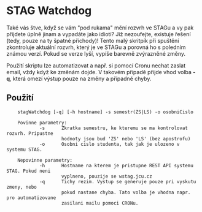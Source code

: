 # STAG Watchdog
Také vás štve, když se vám "pod rukama" mění rozvrh ve STAGu a vy pak přijdete úplně jinam a vypadáte jako idioti? Již nezoufejte, existuje řešení (tedy, pouze na ty špatné příchody)! Tento malý skritpík při spuštění zkontroluje aktuální rozvrh, který je ve STAGu a porovná ho s poledním známou verzí. Pokud se verze lyší, vypíše barevně zvýrazněné změny.

Použití skriptu lze automatizovat a např. si pomocí Cronu nechat zaslat email, vždy když ke změnám dojde. V takovém případě přijde vhod volba **-q**, která omezí výstup pouze na změny a případné chyby.

## Použití

        stagWatchdog [-q] [-h hostname] -s semestr(ZS|LS) -o osobniCislo

        Povinne parametry:
                -s      Zkratka semestru, ke kteremu se ma kontrolovat rozvrh. Pripustne
                        hodnoty jsou bud 'ZS' nebo 'LS' (bez apostrofu)
                -o      Osobni cislo studenta, tak jak je ulozeno v systemu STAG.

        Nepovinne parametry:
                -h      Hostname na kterem je pristupne REST API systemu STAG. Pokud neni
                        vyplneno, pouzije se wstag.jcu.cz
                -q      Tichy rezim. Vystup se generuje pouze pri vyskutu zmeny, nebo
                        pokud nastane chyba. Tato volba je vhodna napr. pro automatizovane
                        zasilani mailu pomoci CRONu.

